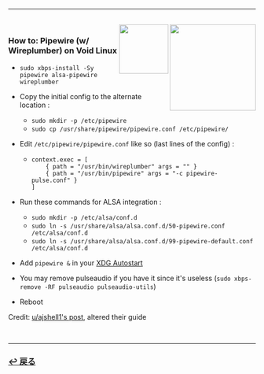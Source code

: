 <hr>
<br>
<img src="https://fedoraloveskde.org/pipewire_logo.svg" align="right" width="175">
<img src="https://voidlinux.org/assets/img/void_bg.png" align="right" width="100">

### How to: Pipewire (w/ Wireplumber) on Void Linux
* `sudo xbps-install -Sy pipewire alsa-pipewire wireplumber`

* Copy the initial config to the alternate location :
  - `sudo mkdir -p /etc/pipewire`
  - `sudo cp /usr/share/pipewire/pipewire.conf /etc/pipewire/`

* Edit `/etc/pipewire/pipewire.conf` like so (last lines of the config) :
  - ```
    context.exec = [
        { path = "/usr/bin/wireplumber" args = "" }
        { path = "/usr/bin/pipewire" args = "-c pipewire-pulse.conf" }
    ]
    ```

* Run these commands for ALSA integration :
  - `sudo mkdir -p /etc/alsa/conf.d`
  - `sudo ln -s /usr/share/alsa/alsa.conf.d/50-pipewire.conf /etc/alsa/conf.d`
  - `sudo ln -s /usr/share/alsa/alsa.conf.d/99-pipewire-default.conf /etc/alsa/conf.d`

<!-- * Edit `/etc/pulse/client.conf` :
  - by replacing `; autospawn = yes` with `autospawn = no` -->

* Add `pipewire &` in your [XDG Autostart](https://wiki.archlinux.org/title/XDG_Autostart)

* You may remove pulseaudio if you have it since it's useless (`sudo xbps-remove -RF pulseaudio pulseaudio-utils`)

* Reboot

Credit: [u/ajshell1's post](https://www.reddit.com/r/voidlinux/comments/lp5w87/how_i_got_pipewire_working_on_void_as_a_pulse/), altered their guide

<br>
<hr>
<a href="https://github.com/czarhex/dotfiles#readme"><h3><b>↩ 戻る</b></h3></a>